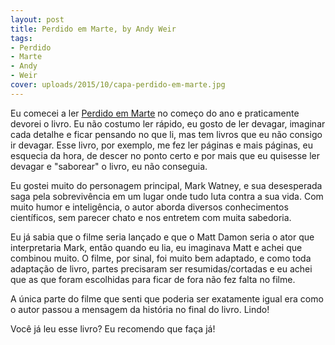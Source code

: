 ```yaml
---
layout: post
title: Perdido em Marte, by Andy Weir
tags:
- Perdido
- Marte
- Andy
- Weir
cover: uploads/2015/10/capa-perdido-em-marte.jpg
---
```


Eu comecei a ler <a href="http://www.editoraarqueiro.com.br/livros/perdido-em-marte/">Perdido em Marte</a> no começo do ano e praticamente devorei o livro. Eu não costumo ler rápido, eu gosto de ler devagar, imaginar cada detalhe e ficar pensando no que li, mas tem livros que eu não consigo ir devagar. Esse livro, por exemplo, me fez ler páginas e mais páginas, eu esquecia da hora, de descer no ponto certo e por mais que eu quisesse ler devagar e "saborear" o livro, eu não conseguia.

Eu gostei muito do personagem principal, Mark Watney, e sua desesperada saga pela sobrevivência em um lugar onde tudo luta contra a sua vida. Com muito humor e inteligência, o autor aborda diversos conhecimentos científicos, sem parecer chato e nos entretem com muita sabedoria.

Eu já sabia que o filme seria lançado e que o Matt Damon seria o ator que interpretaria Mark, então quando eu lia, eu imaginava Matt e achei que combinou muito. O filme, por sinal, foi muito bem adaptado, e como toda adaptação de livro, partes precisaram ser resumidas/cortadas e eu achei que as que foram escolhidas para ficar de fora não fez falta no filme.

A única parte do filme que senti que poderia ser exatamente igual era como o autor passou a mensagem da história no final do livro. Lindo!

Você já leu esse livro? Eu recomendo que faça já!
